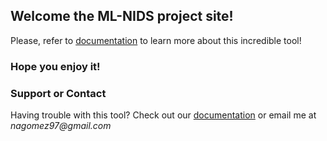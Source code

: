 ## Welcome the ML-NIDS project site!

Please, refer to [documentation](documentation/documentation.md) to learn more about this incredible tool!



### Hope you enjoy it!


### Support or Contact

Having trouble with this tool? Check out our [documentation](documentation/documentation.md) or email me at _nagomez97@gmail.com_
